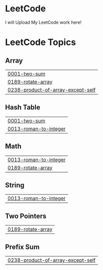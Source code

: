 # LeetCode
I will Upload My LeetCode work here!

<!---LeetCode Topics Start-->
# LeetCode Topics
## Array
|  |
| ------- |
| [0001-two-sum](https://github.com/HridayPatel0575/LeetCode/tree/master/0001-two-sum) |
| [0189-rotate-array](https://github.com/HridayPatel0575/LeetCode/tree/master/0189-rotate-array) |
| [0238-product-of-array-except-self](https://github.com/HridayPatel0575/LeetCode/tree/master/0238-product-of-array-except-self) |
## Hash Table
|  |
| ------- |
| [0001-two-sum](https://github.com/HridayPatel0575/LeetCode/tree/master/0001-two-sum) |
| [0013-roman-to-integer](https://github.com/HridayPatel0575/LeetCode/tree/master/0013-roman-to-integer) |
## Math
|  |
| ------- |
| [0013-roman-to-integer](https://github.com/HridayPatel0575/LeetCode/tree/master/0013-roman-to-integer) |
| [0189-rotate-array](https://github.com/HridayPatel0575/LeetCode/tree/master/0189-rotate-array) |
## String
|  |
| ------- |
| [0013-roman-to-integer](https://github.com/HridayPatel0575/LeetCode/tree/master/0013-roman-to-integer) |
## Two Pointers
|  |
| ------- |
| [0189-rotate-array](https://github.com/HridayPatel0575/LeetCode/tree/master/0189-rotate-array) |
## Prefix Sum
|  |
| ------- |
| [0238-product-of-array-except-self](https://github.com/HridayPatel0575/LeetCode/tree/master/0238-product-of-array-except-self) |
<!---LeetCode Topics End-->